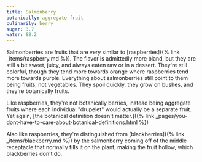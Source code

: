 ```yaml
---
title: Salmonberry
botanically: aggregate-fruit
culinarily: berry
sugar: 3.7
water: 88.2
---
```

Salmonberries are fruits that are very similar to [raspberries]({% link _items/raspberry.md %}). The flavor is admittedly more bland, but they are still a bit sweet, juicy, and always eaten raw or in a dessert. They're still colorful, though they tend more towards orange where raspberries tend more towards purple. Everything about salmonberries still point to them being fruits, not vegetables. They spoil quickly, they grow on bushes, and they're botanically fruits.

Like raspberries, they're not botanically berries, instead being aggregate fruits where each individual "drupelet" would actually be a separate fruit. Yet again, [the botanical definition doesn't matter.]({% link _pages/you-dont-have-to-care-about-botanical-definitions.html %})

Also like raspberries, they're distinguished from [blackberries]({% link _items/blackberry.md %}) by the salmonberry coming off of the middle receptacle that normally fills it on the plant, making the fruit hollow, which blackberries don't do.